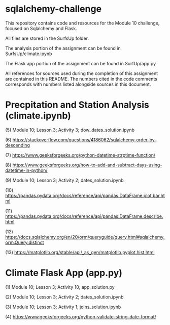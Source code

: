 # sqlalchemy-challenge
This repository contains code and resources for the Module 10 challenge, focused on Sqlalchemy and Flask. 

All files are stored in the SurfsUp folder.

The analysis portion of the assignment can be found in SurfsUp/climate.ipynb

The Flask app portion of the assignment can be found in SurfUp/app.py

All references for sources used during the completion of this assignment are contained in this README. The numbers cited in the code comments corresponds with numbers listed alongside sources in this document.


# Precpitation and Station Analysis (climate.ipynb)
(5) Module 10; Lesson 3; Activity 3; dow_dates_solution.ipynb

(6) https://stackoverflow.com/questions/4186062/sqlalchemy-order-by-descending

(7) https://www.geeksforgeeks.org/python-datetime-strptime-function/

(8) https://www.geeksforgeeks.org/how-to-add-and-subtract-days-using-datetime-in-python/

(9) Module 10; Lesson 3; Activity 2; dates_solution.ipynb

(10) https://pandas.pydata.org/docs/reference/api/pandas.DataFrame.plot.bar.html

(11) https://pandas.pydata.org/docs/reference/api/pandas.DataFrame.describe.html

(12) https://docs.sqlalchemy.org/en/20/orm/queryguide/query.html#sqlalchemy.orm.Query.distinct

(13) https://matplotlib.org/stable/api/_as_gen/matplotlib.pyplot.hist.html





# Climate Flask App (app.py)

(1) Module 10; Lesson 3; Activity 10; app_solution.py

(2) Module 10; Lesson 3; Activity 2; dates_solution.ipynb

(3) Module 10; Lesson 3; Activity 1; joins_solution.ipynb

(4) https://www.geeksforgeeks.org/python-validate-string-date-format/